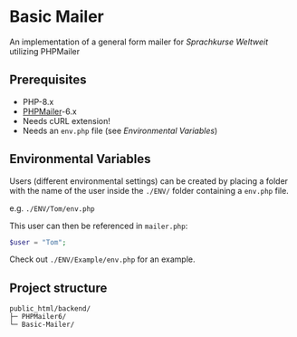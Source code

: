 # Basic Mailer

An implementation of a general form mailer for *Sprachkurse Weltweit* utilizing PHPMailer

## Prerequisites
- PHP-8.x
- [PHPMailer](https://github.com/PHPMailer/PHPMailer)-6.x 
- Needs cURL extension!
- Needs an `env.php` file (see *Environmental Variables*)

## Environmental Variables
Users (different environmental settings) can be created by placing a folder with
the name of the user inside the `./ENV/` folder containing a `env.php` file.

e.g. `./ENV/Tom/env.php`

This user can then be referenced in `mailer.php`:

```php
$user = "Tom";
```

Check out `./ENV/Example/env.php` for an example.

## Project structure
```text
public_html/backend/
├─ PHPMailer6/
└─ Basic-Mailer/
```
